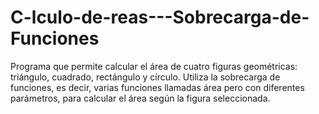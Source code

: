 # C-lculo-de-reas---Sobrecarga-de-Funciones
Programa que permite calcular el área de cuatro figuras geométricas: triángulo, cuadrado, rectángulo y círculo. Utiliza la sobrecarga de funciones, es decir, varias funciones llamadas área pero con diferentes parámetros, para calcular el área según la figura seleccionada.
